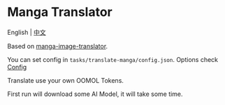 # Manga Translator

English | [中文](./README_cn.md) 

Based on [manga-image-translator](https://github.com/zyddnys/manga-image-translator).

You can set config in `tasks/translate-manga/config.json`. Options check [Config](https://github.com/zyddnys/manga-image-translator?tab=readme-ov-file#config-file)

Translate use your own OOMOL Tokens.

First run will download some AI Model, it will take some time.

